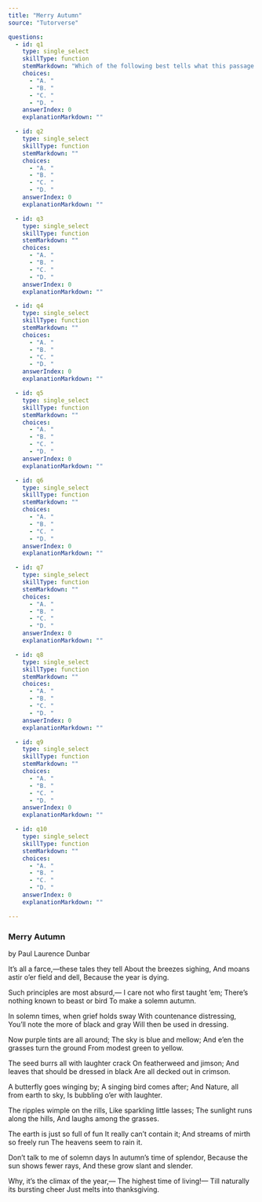 ```yaml
---
title: "Merry Autumn"
source: "Tutorverse"

questions:
  - id: q1
    type: single_select
    skillType: function
    stemMarkdown: "Which of the following best tells what this passage is about?"
    choices:
      - "A. "
      - "B. "
      - "C. "
      - "D. "
    answerIndex: 0
    explanationMarkdown: ""

  - id: q2
    type: single_select
    skillType: function
    stemMarkdown: ""
    choices:
      - "A. "
      - "B. "
      - "C. "
      - "D. "
    answerIndex: 0
    explanationMarkdown: ""

  - id: q3
    type: single_select
    skillType: function
    stemMarkdown: ""
    choices:
      - "A. "
      - "B. "
      - "C. "
      - "D. "
    answerIndex: 0
    explanationMarkdown: ""

  - id: q4
    type: single_select
    skillType: function
    stemMarkdown: ""
    choices:
      - "A. "
      - "B. "
      - "C. "
      - "D. "
    answerIndex: 0
    explanationMarkdown: ""

  - id: q5
    type: single_select
    skillType: function
    stemMarkdown: ""
    choices:
      - "A. "
      - "B. "
      - "C. "
      - "D. "
    answerIndex: 0
    explanationMarkdown: ""

  - id: q6
    type: single_select
    skillType: function
    stemMarkdown: ""
    choices:
      - "A. "
      - "B. "
      - "C. "
      - "D. "
    answerIndex: 0
    explanationMarkdown: ""

  - id: q7
    type: single_select
    skillType: function
    stemMarkdown: ""
    choices:
      - "A. "
      - "B. "
      - "C. "
      - "D. "
    answerIndex: 0
    explanationMarkdown: ""

  - id: q8
    type: single_select
    skillType: function
    stemMarkdown: ""
    choices:
      - "A. "
      - "B. "
      - "C. "
      - "D. "
    answerIndex: 0
    explanationMarkdown: ""

  - id: q9
    type: single_select
    skillType: function
    stemMarkdown: ""
    choices:
      - "A. "
      - "B. "
      - "C. "
      - "D. "
    answerIndex: 0
    explanationMarkdown: ""

  - id: q10
    type: single_select
    skillType: function
    stemMarkdown: ""
    choices:
      - "A. "
      - "B. "
      - "C. "
      - "D. "
    answerIndex: 0
    explanationMarkdown: ""

---
```


### Merry Autumn

by Paul Laurence Dunbar

It’s all a farce,—these tales they tell
About the breezes sighing,
And moans astir o’er field and dell,
Because the year is dying.

Such principles are most absurd,—
I care not who first taught ’em;
There’s nothing known to beast or bird
To make a solemn autumn.
 

In solemn times, when grief holds sway
With countenance distressing,
You’ll note the more of black and gray
Will then be used in dressing.
 

Now purple tints are all around;
The sky is blue and mellow;
And e’en the grasses turn the ground
From modest green to yellow.
 

The seed burrs all with laughter crack
On featherweed and jimson;
And leaves that should be dressed in black
Are all decked out in crimson.
 

A butterfly goes winging by;
A singing bird comes after;
And Nature, all from earth to sky,
Is bubbling o’er with laughter.
 

The ripples wimple on the rills,
Like sparkling little lasses;
The sunlight runs along the hills,
And laughs among the grasses.
 

The earth is just so full of fun
It really can’t contain it;
And streams of mirth so freely run
The heavens seem to rain it.
 

Don’t talk to me of solemn days
In autumn’s time of splendor,
Because the sun shows fewer rays,
And these grow slant and slender.
 

Why, it’s the climax of the year,—
The highest time of living!—
Till naturally its bursting cheer
Just melts into thanksgiving.